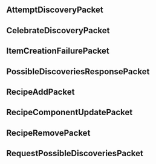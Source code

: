 ## AttemptDiscoveryPacket

## CelebrateDiscoveryPacket

## ItemCreationFailurePacket

## PossibleDiscoveriesResponsePacket

## RecipeAddPacket

## RecipeComponentUpdatePacket

## RecipeRemovePacket

## RequestPossibleDiscoveriesPacket